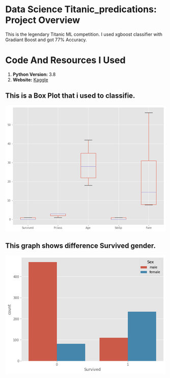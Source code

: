 # Data Science Titanic_predications: Project Overview
This is the legendary Titanic ML competition.
I used xgboost classifier with Gradiant Boost and got 77% Accuracy.


# Code And Resources I Used
1. **Python Version:**  3.8
2. **Website:** [Kaggle](https://www.kaggle.com/c/titanic/data)


## This is a Box Plot that i used to classifie. 
![Box Plot](/box_plot.png)




## This graph shows difference Survived gender.
![Survived Based On Gender](/survived_basedon_gender.png)
